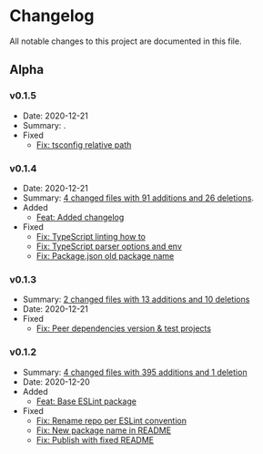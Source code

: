 # Changelog

All notable changes to this project are documented in this file.


## Alpha

### v0.1.5

- Date: 2020-12-21
- Summary: [](https://github.com/solid/eslint-config-base/compare/v0.1.4-alpha...v0.1.5-alpha).
- Fixed
  - [Fix: tsconfig relative path](https://github.com/solid/eslint-config-base/commit/bda61776d4d086ed632067ba3859a160fc1c929e)


### v0.1.4

- Date: 2020-12-21
- Summary: [4 changed files with 91 additions and 26 deletions](https://github.com/solid/eslint-config-base/compare/v0.1.3-alpha...v0.1.4-alpha).
- Added
  - [Feat: Added changelog](https://github.com/solid/eslint-config-base/commit/ba434e0401294b7e1b3a021fd78330354a2e916d)
- Fixed
  - [Fix: TypeScript linting how to](https://github.com/solid/eslint-config-base/commit/ebc3555bd4c3a0d37771f40a1ba3984b4dc7406e)
  - [Fix: TypeScript parser options and env](https://github.com/solid/eslint-config-base/commit/6f9fe4d918e42c08bd67692dd347dcc97ffc3603)
  - [Fix: Package.json old package name ](https://github.com/solid/eslint-config-base/commit/04eab08eb244f38831cd697ada3ca8453442afb0)


### v0.1.3

- Summary: [2 changed files with 13 additions and 10 deletions](https://github.com/solid/eslint-config-base/compare/v0.1.2-alpha...v0.1.3-alpha)
- Date: 2020-12-21
- Fixed
  - [Fix: Peer dependencies version & test projects](https://github.com/solid/eslint-config-base/commit/05cf974315a6853bb0ba05a15110b87c75a9d37b)


### v0.1.2

- Summary: [4 changed files with 395 additions and 1 deletion](https://github.com/solid/eslint-config-base/compare/4806e81fd...v0.1.2-alpha)
- Date: 2020-12-20
- Added
  - [Feat: Base ESLint package](https://github.com/solid/eslint-config-base/commit/8711cb8970d70ed8141aeee69e7a6080303beecb)
- Fixed
  - [Fix: Rename repo per ESLint convention](https://github.com/solid/eslint-config-base/commit/9a20aa939b9e060eb357e3ecda379d72f34c60d2)
  - [Fix: New package name in README](https://github.com/solid/eslint-config-base/commit/61b708a5e59e38888d0ceb0ca507e1b0f06b76c6)
  - [Fix: Publish with fixed README](https://github.com/solid/eslint-config-base/commit/ca8bfa2cb9c22b39d4052fb9c73b2bf36e03f47f)

